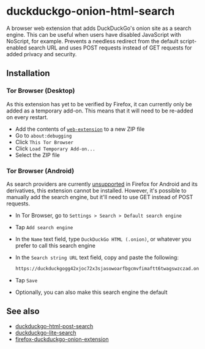# duckduckgo-onion-html-search

A browser web extension that adds DuckDuckGo's onion site as a search engine.
This can be useful when users have disabled JavaScript with NoScript, for example.
Prevents a needless redirect from the default script-enabled search URL
and uses POST requests instead of GET requests for added privacy and security.

## Installation

### Tor Browser (Desktop)

As this extension has yet to be verified by Firefox, it can currently only be
added as a temporary add-on. This means that it will need to be re-added on
every restart.

- Add the contents of [`web-extension`](./web-extension) to a new ZIP file
- Go to `about:debugging`
- Click `This Tor Browser`
- Click `Load Temporary Add-on...`
- Select the ZIP file

<!-- Only applies to a verified extension: 
- Add the contents of [`web-extension`](./web-extension) to a ZIP file
- Go to `about:addons`
- Click the settings icon
- Click `Install Add-on from File...`
- Select the ZIP file
-->

### Tor Browser (Android)

As search providers are currently [unsupported][android-support] in Firefox for
Android and its derivatives, this extension cannot be installed. However, it's
possible to manually add the search engine, but it'll need to use GET
instead of POST requests.

- In Tor Browser, go to `Settings > Search > Default search engine`
- Tap `Add search engine`
- In the `Name` text field, type `DuckDuckGo HTML (.onion)`,
  or whatever you prefer to call this search engine
- In the `Search string URL` text field, copy and paste the following:
  
  ```txt
  https://duckduckgogg42xjoc72x3sjasowoarfbgcmvfimaftt6twagswzczad.onion/html?q=%s
  ```

- Tap `Save`
- Optionally, you can also make this search engine the default

## See also

- [duckduckgo-html-post-search](https://github.com/KiaraGrouwstra/duckduckgo-html-post-search)
- [duckduckgo-lite-search](https://github.com/andis-sprinkis/duckduckgo-lite-search)
- [firefox-duckduckgo-onion-extension](https://github.com/zompimalakae/firefox-duckduckgo-onion-extension)

[android-support]: https://developer.mozilla.org/en-US/docs/Mozilla/Add-ons/WebExtensions/manifest.json/chrome_settings_overrides#browser_compatibility
